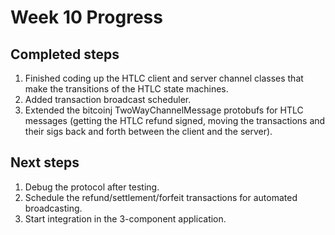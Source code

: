 # Week 10 Progress

## Completed steps
1. Finished coding up the HTLC client and server channel classes that make the transitions of the HTLC state machines.
2. Added transaction broadcast scheduler.
3. Extended the bitcoinj TwoWayChannelMessage protobufs for HTLC messages (getting the HTLC refund signed, moving the transactions and their sigs back and forth between the client and the server).

## Next steps
1. Debug the protocol after testing.
2. Schedule the refund/settlement/forfeit transactions for automated broadcasting.
3. Start integration in the 3-component application.